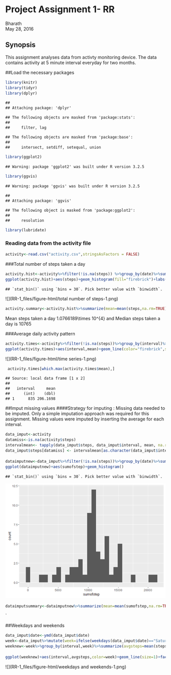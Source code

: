 # Project Assignment 1- RR
Bharath  
May 28, 2016  
## Synopsis

This assignment analyses data from activty monitoring device. The data contains activity at 5 minute interval everyday for two months.
     

##Load the necessary packages     

```r
library(knitr)
library(tidyr)
library(dplyr)
```

```
## 
## Attaching package: 'dplyr'
```

```
## The following objects are masked from 'package:stats':
## 
##     filter, lag
```

```
## The following objects are masked from 'package:base':
## 
##     intersect, setdiff, setequal, union
```

```r
library(ggplot2)
```

```
## Warning: package 'ggplot2' was built under R version 3.2.5
```

```r
library(ggvis)
```

```
## Warning: package 'ggvis' was built under R version 3.2.5
```

```
## 
## Attaching package: 'ggvis'
```

```
## The following object is masked from 'package:ggplot2':
## 
##     resolution
```

```r
library(lubridate)
```
### Reading data from the activity file

```r
activity<-read.csv("activity.csv",stringsAsFactors = FALSE)
```
###Total number of steps taken a day

```r
activity.hist<-activity%>%filter(!is.na(steps)) %>%group_by(date)%>%summarize(steps=sum(steps,na.rm=TRUE))
ggplot(activity.hist)+aes(steps)+geom_histogram(fill="firebrick")+labs(x="Number of steps",y="frequency",title="Histogram of number of steps")
```

```
## `stat_bin()` using `bins = 30`. Pick better value with `binwidth`.
```

![](RR-1_files/figure-html/total number of steps-1.png)


```r
activity.summary<-activity.hist%>%summarize(mean=mean(steps,na.rm=TRUE),median=median(steps,na.rm=TRUE))
```

Mean steps taken a day 1.0766189\times 10^{4} and Median steps taken a day is 10765

###Average daily activity pattern

```r
activity.times<-activity%>%filter(!is.na(steps))%>%group_by(interval)%>%summarise(mean=mean(steps))
ggplot(activity.times)+aes(interval,mean)+geom_line(color="firebrick",size=1)
```

![](RR-1_files/figure-html/time series-1.png)

```r
 activity.times[which.max(activity.times$mean),]
```

```
## Source: local data frame [1 x 2]
## 
##   interval     mean
##      (int)    (dbl)
## 1      835 206.1698
```

##Imput missing values
####Strategy for imputing : 
Missing data needed to be imputed. Only a simple imputation approach was required for this assignment. Missing values were imputed by inserting the average for each interval.


```r
data_imput<-activity
datamiss<-is.na(activity$steps)
intervalmean<- tapply(data_imput$steps, data_imput$interval, mean, na.rm=TRUE, simplify = TRUE)
data_imput$steps[datamiss] <- intervalmean[as.character(data_imput$interval[datamiss])]

dataimputnew<-data_imput%>%filter(!is.na(steps))%>%group_by(date)%>%summarise(sumofstep=sum(steps))
ggplot(dataimputnew)+aes(sumofstep)+geom_histogram()
```

```
## `stat_bin()` using `bins = 30`. Pick better value with `binwidth`.
```

![](RR-1_files/figure-html/imput-1.png)

```r
dataimputsummary<-dataimputnew%>%summarize(mean=mean(sumofstep,na.rm=TRUE),median=median(sumofstep,na.rm=TRUE))
```

`

##Weekdays and weekends


```r
data_imput$date<-ymd(data_imput$date)
week<-data_imput%>%mutate(week=ifelse(weekdays(data_imput$date)=="Saturday"|weekdays(data_imput$date)=="Sunday","weekend","weekday"))
weeknew<-week%>%group_by(interval,week)%>%summarize(avgsteps=mean(steps,na.rm=TRUE))

ggplot(weeknew)+aes(interval,avgsteps,color=week)+geom_line(size=1)+facet_wrap(~week)
```

![](RR-1_files/figure-html/weekdays and weekends-1.png)

